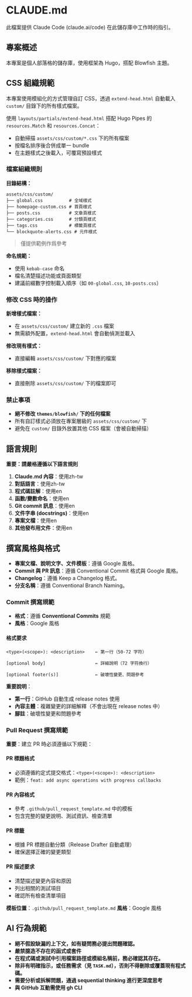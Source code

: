 # CLAUDE.md

此檔案提供 Claude Code (claude.ai/code) 在此儲存庫中工作時的指引。

## 專案概述

本專案是個人部落格的儲存庫，使用框架為 Hugo，搭配 Blowfish 主題。

## CSS 組織規範

本專案使用模組化的方式管理自訂 CSS，透過 `extend-head.html` 自動載入 `custom/` 目錄下的所有樣式檔案。

使用 `layouts/partials/extend-head.html` 搭配 Hugo Pipes 的 `resources.Match` 和 `resources.Concat`：

- 自動掃描 `assets/css/custom/*.css` 下的所有檔案
- 按檔名排序後合併成單一 bundle
- 在主題樣式之後載入，可覆寫預設樣式

### 檔案組織規則

**目錄結構：**
```
assets/css/custom/
├── global.css          # 全域樣式
├── homepage-custom.css # 首頁樣式
├── posts.css           # 文章頁樣式
├── categories.css      # 分類頁樣式
├── tags.css            # 標籤頁樣式
└── blockquote-alerts.css # 元件樣式
```

> 僅提供範例作爲參考

**命名規範：**
- 使用 `kebab-case` 命名
- 檔名清楚描述功能或頁面類型
- 建議前綴數字控制載入順序（如 `00-global.css`, `10-posts.css`）

### 修改 CSS 時的操作

**新增樣式檔案：**
- 在 `assets/css/custom/` 建立新的 `.css` 檔案
- 無需額外配置，`extend-head.html` 會自動偵測並載入

**修改現有樣式：**
- 直接編輯 `assets/css/custom/` 下對應的檔案

**移除樣式檔案：**
- 直接刪除 `assets/css/custom/` 下的檔案即可

### 禁止事項

- **絕不修改 `themes/blowfish/` 下的任何檔案**
- 所有自訂樣式必須放在專案層級的 `assets/css/custom/` 下
- 避免在 `custom/` 目錄外放置其他 CSS 檔案（會被自動掃描）

## 語言規則

**重要：請嚴格遵循以下語言規則**

1. **Claude.md 內容**：使用zh-tw
2. **對話語言**：使用zh-tw
3. **程式碼註解**：使用en
4. **函數/變數命名**：使用en
5. **Git commit 訊息**：使用en
6. **文件字串 (docstrings)**：使用en
7. **專案文檔**：使用en
8. **其他發布用文件**：使用en

## 撰寫風格與格式

- **專案文檔、說明文字、文件模板**：遵循 Google 風格。
- **Commit 與 PR 訊息**：遵循 Conventional Commit 格式與 Google 風格。
- **Changelog**：遵循 Keep a Changelog 格式。
- **分支名稱**：遵循 Conventional Branch Naming。

### Commit 撰寫規範

- **格式**：遵循 **Conventional Commits** 規範
- **風格**：Google 風格

#### 格式要求

```
<type>(<scope>): <description>    ← 第一行（50-72 字符）

[optional body]                   ← 詳細說明（72 字符換行）

[optional footer(s)]              ← 破壞性變更、問題參考
```

**重要說明**：
- **第一行**：GitHub 自動生成 release notes 使用
- **內容主體**：複雜變更的詳細解釋（不會出現在 release notes 中）
- **腳註**：破壞性變更和問題參考

### Pull Request 撰寫規範

**重要**：建立 PR 時必須遵循以下規範：

#### PR 標題格式
- 必須遵循約定式提交格式：`<type>(<scope>): <description>`
- 範例：`feat: add async operations with progress callbacks`

#### PR 內容格式
- 參考 `.github/pull_request_template.md` 中的模板
- 包含完整的變更說明、測試資訊、檢查清單

#### PR 標籤
- 根據 PR 標題自動分類（Release Drafter 自動處理）
- 確保選擇正確的變更類型

#### PR 描述要求
- 清楚描述變更內容和原因
- 列出相關的測試項目
- 確認所有檢查清單項目

**模板位置**：`.github/pull_request_template.md`
**風格**：Google 風格

## AI 行為規範
- **絕不假設缺漏的上下文，如有疑問務必提出問題確認。**
- **嚴禁臆造不存在的函式或套件**
- **在程式碼或測試中引用檔案路徑或模組名稱前，務必確認其存在。**
- **除非有明確指示，或任務需求（見 `TASK.md`），**否則**不得刪除或覆蓋現有程式碼。**
- **需要分析或拆解問題，通過 sequential thinking 進行更深度思考**
- **與 GitHub 互動需使用 gh CLI**
